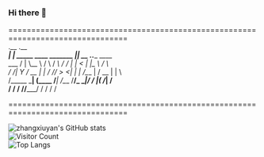 ### Hi there 👋
================================================================================  
       .__                                .__  
_______|  |__ _____    ____    _______  __|__|__ __ ___.__._____    ____  
\___   /  |  \\__  \  /    \  / ___\  \/  /  |  |  <   |  |\__  \  /    \  
 /    /|   Y  \/ __ \|   |  \/ /_/  >    <|  |  |  /\___  | / __ \|   |  \  
/_____ \___|  (____  /___|  /\___  /__/\_ \__|____/ / ____|(____  /___|  /  
      \/    \/     \/     \//_____/      \/         \/          \/     \/  
        
================================================================================  

<!--
**zhangxiuyan/zhangxiuyan** is a ✨ _special_ ✨ repository because its `README.md` (this file) appears on your GitHub profile.

Here are some ideas to get you started:

- 🔭 I’m currently working on ...
- 🌱 I’m currently learning ...
- 👯 I’m looking to collaborate on ...
- 🤔 I’m looking for help with ...
- 💬 Ask me about ...
- 📫 How to reach me: ...
- 😄 Pronouns: ...
- ⚡ Fun fact: ...
-->
![zhangxiuyan's GitHub stats](https://github-readme-stats.vercel.app/api?username=zhangxiuyan&show_icons=true&theme=tokyonight)  
![Visitor Count](https://profile-counter.glitch.me/zhangxiuyan/count.svg)  
![Top Langs](https://github-readme-stats.vercel.app/api/top-langs/?username=zhangxiuyan&layout=compact&theme=tokyonight)  
